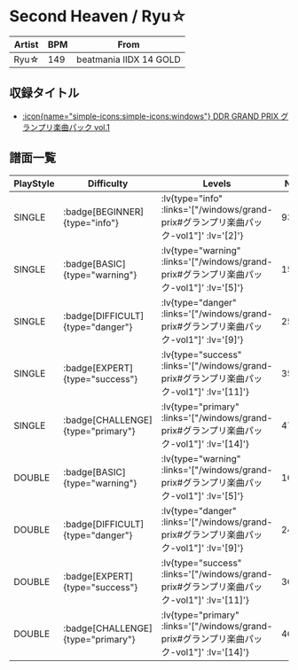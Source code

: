 # Second Heaven / Ryu☆

|Artist|BPM|From|
|------|---|----|
|Ryu☆|149|beatmania IIDX 14 GOLD|

## 収録タイトル

- [ :icon{name="simple-icons:simple-icons:windows"} DDR GRAND PRIX グランプリ楽曲パック vol.1](/windows/grand-prix#グランプリ楽曲パック-vol1)

## 譜面一覧

|PlayStyle|Difficulty|Levels|Notes|Movie|
|---------|----------|------|-----|-----|
|SINGLE| :badge[BEGINNER]{type="info"} | :lv{type="info" :links='["/windows/grand-prix#グランプリ楽曲パック-vol1"]' :lv='[2]'} |93/0||
|SINGLE| :badge[BASIC]{type="warning"} | :lv{type="warning" :links='["/windows/grand-prix#グランプリ楽曲パック-vol1"]' :lv='[5]'} |158/13||
|SINGLE| :badge[DIFFICULT]{type="danger"} | :lv{type="danger" :links='["/windows/grand-prix#グランプリ楽曲パック-vol1"]' :lv='[9]'} |253/10||
|SINGLE| :badge[EXPERT]{type="success"} | :lv{type="success" :links='["/windows/grand-prix#グランプリ楽曲パック-vol1"]' :lv='[11]'} |357/9||
|SINGLE| :badge[CHALLENGE]{type="primary"} | :lv{type="primary" :links='["/windows/grand-prix#グランプリ楽曲パック-vol1"]' :lv='[14]'} |470/12||
|DOUBLE| :badge[BASIC]{type="warning"} | :lv{type="warning" :links='["/windows/grand-prix#グランプリ楽曲パック-vol1"]' :lv='[5]'} |166/12||
|DOUBLE| :badge[DIFFICULT]{type="danger"} | :lv{type="danger" :links='["/windows/grand-prix#グランプリ楽曲パック-vol1"]' :lv='[9]'} |246/5||
|DOUBLE| :badge[EXPERT]{type="success"} | :lv{type="success" :links='["/windows/grand-prix#グランプリ楽曲パック-vol1"]' :lv='[11]'} |366/7||
|DOUBLE| :badge[CHALLENGE]{type="primary"} | :lv{type="primary" :links='["/windows/grand-prix#グランプリ楽曲パック-vol1"]' :lv='[14]'} |464/20||
